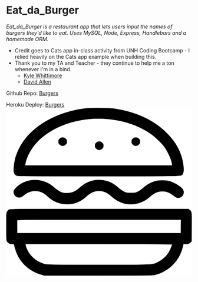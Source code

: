 # Eat_da_Burger

*Eat_da_Burger is a restaurant app that lets users input the names of burgers they'd like to eat. Uses MySQL, Node, Express, Handlebars and a homemade ORM.*

* Credit goes to Cats app in-class activity from UNH Coding Bootcamp - I relied heavily on the Cats app example when building this.
* Thank you to my TA and Teacher - they continue to help me a ton whenever I'm in a bind.
    * [Kyle Whittimore](https://github.com/kylewhittemore)
    * [David Allen](https://github.com/doctorallen)

Github Repo: [Burgers](https://github.com/WilliamWhite86/eat_da_burger)

Heroku Deploy: [Burgers](http://lit-retreat-41832.herokuapp.com/)
![Burger Logo](/public/assets/img/burger.png)